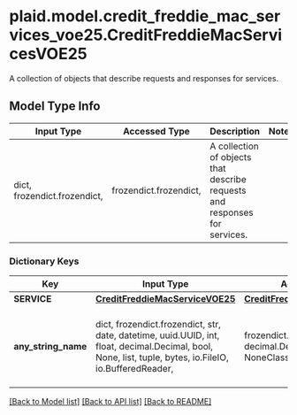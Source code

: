 # plaid.model.credit_freddie_mac_services_voe25.CreditFreddieMacServicesVOE25

A collection of objects that describe requests and responses for services.

## Model Type Info
Input Type | Accessed Type | Description | Notes
------------ | ------------- | ------------- | -------------
dict, frozendict.frozendict,  | frozendict.frozendict,  | A collection of objects that describe requests and responses for services. | 

### Dictionary Keys
Key | Input Type | Accessed Type | Description | Notes
------------ | ------------- | ------------- | ------------- | -------------
**SERVICE** | [**CreditFreddieMacServiceVOE25**](CreditFreddieMacServiceVOE25.md) | [**CreditFreddieMacServiceVOE25**](CreditFreddieMacServiceVOE25.md) |  | 
**any_string_name** | dict, frozendict.frozendict, str, date, datetime, uuid.UUID, int, float, decimal.Decimal, bool, None, list, tuple, bytes, io.FileIO, io.BufferedReader,  | frozendict.frozendict, str, decimal.Decimal, BoolClass, NoneClass, tuple, bytes, FileIO | any string name can be used but the value must be the correct type | [optional]

[[Back to Model list]](../../README.md#documentation-for-models) [[Back to API list]](../../README.md#documentation-for-api-endpoints) [[Back to README]](../../README.md)

